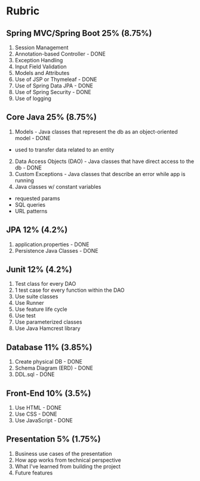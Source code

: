 # Rubric
## Spring MVC/Spring Boot 25% (8.75%)
1. Session Management
2. Annotation-based Controller - DONE
3. Exception Handling
4. Input Field Validation
5. Models and Attributes
6. Use of JSP or Thymeleaf - DONE
7. Use of Spring Data JPA - DONE
8. Use of Spring Security - DONE
9. Use of logging  

## Core Java 25% (8.75%)
1. Models - Java classes that represent the db as an object-oriented model - DONE
  - used to transfer data related to an entity  
2. Data Access Objects (DAO) - Java classes that have direct access to the db - DONE
3. Custom Exceptions - Java classes that describe an error while app is running
4. Java classes w/ constant variables
  - requested params
  - SQL queries
  - URL patterns

## JPA 12% (4.2%)
1. application.properties - DONE
2. Persistence Java Classes - DONE

## Junit 12% (4.2%)
1. Test class for every DAO
2. 1 test case for every function within the DAO
3. Use suite classes
4. Use Runner
5. Use feature life cycle
6. Use test
7. Use parameterized classes
8. Use Java Hamcrest library

## Database 11% (3.85%)
1. Create physical DB - DONE
2. Schema Diagram (ERD) - DONE
3. DDL.sql - DONE  

## Front-End 10% (3.5%)
1. Use HTML - DONE
2. Use CSS - DONE
3. Use JavaScript - DONE  

## Presentation 5% (1.75%)
1. Business use cases of the presentation
2. How app works from technical perspective
3. What I've learned from building the project
4. Future features
